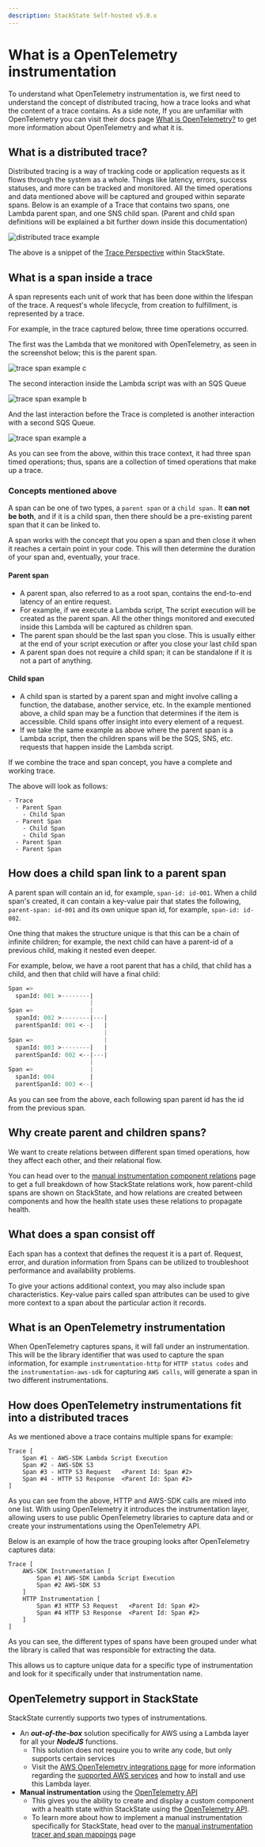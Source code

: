 ```yaml
---
description: StackState Self-hosted v5.0.x
---
```


# What is a OpenTelemetry instrumentation
To understand what OpenTelemetry instrumentation is, we first need to understand the concept of distributed tracing,
how a trace looks and what the content of a trace contains. 
As a side note, If you are unfamiliar with OpenTelemetry
you can visit their docs page [What is OpenTelemetry?](https://opentelemetry.io/docs/concepts/what-is-opentelemetry/) to get more
information about OpenTelemetry and what it is.

## What is a distributed trace?
Distributed tracing is a way of tracking code or application requests as it flows through the system as a whole.
Things like latency, errors, success statuses, and more can be tracked and monitored.
All the timed operations and data mentioned above will be captured and grouped within separate spans.
Below is an example of a Trace that contains two spans, one Lambda parent span, and one SNS child span.
(Parent and child span definitions will be explained a bit further down inside this documentation)

![distributed trace example](../../.gitbook/assets/otel_example_trace_with_spans.png)

The above is a snippet of the [Trace Perspective](/use/stackstate-ui/perspectives/traces-perspective.md) within StackState.


## What is a span inside a trace
A span represents each unit of work that has been done within the lifespan of the trace.
A request's whole lifecycle, from creation to fulfillment, is represented by a trace.

For example, in the trace captured below, three time operations occurred.

The first was the Lambda that we monitored with OpenTelemetry, as seen in the screenshot below; this is the parent span.

![trace span example c](../../.gitbook/assets/otel_example_trace_span_c.png)

The second interaction inside the Lambda script was with an SQS Queue

![trace span example b](../../.gitbook/assets/otel_example_trace_span_b.png)

And the last interaction before the Trace is completed is another interaction with a second SQS Queue.

![trace span example a](../../.gitbook/assets/otel_example_trace_span_a.png)

As you can see from the above, within this trace context, it had three span timed operations; thus, spans are a collection of timed operations that make up a trace.

### Concepts mentioned above

A span can be one of two types, a `parent span` or a `child span.` It **can not be both**, and if it is a child span, then there should be a pre-existing parent span that it can be linked to.

A span works with the concept that you open a span and then close it when it reaches a certain point in your code.
This will then determine the duration of your span and, eventually, your trace.

#### Parent span
- A parent span, also referred to as a root span, contains the end-to-end latency of an entire request.
- For example, if we execute a Lambda script, The script execution will be created as the parent span. All the other
  things monitored and executed inside this Lambda will be captured as children span.
- The parent span should be the last span you close. This is usually either at the end of your script execution or after you close your last child span
- A parent span does not require a child span; it can be standalone if it is not a part of anything.

#### Child span
- A child span is started by a parent span and might involve calling a function, the database, another service, etc. In the example mentioned above, a child span may be a function that determines if the item is accessible. Child spans offer insight into every element of a request.
- If we take the same example as above where the parent span is a Lambda script, then the children spans will be the SQS, SNS, etc. requests that happen inside the Lambda script.

If we combine the trace and span concept, you have a complete and working trace.

The above will look as follows:

```text
- Trace
  - Parent Span
    - Child Span
  - Parent Span
    - Child Span
    - Child Span
  - Parent Span
  - Parent Span
```

## How does a child span link to a parent span
A parent span will contain an id, for example, `span-id: id-001`. When a child span's created, it can contain a key-value pair that states the following, `parent-span: id-001` and its own unique
span id, for example, `span-id: id-002`.

One thing that makes the structure unique is that this can be a chain of infinite children; for example, the next child can have a parent-id of a previous child, making it nested even deeper.

For example, below, we have a root parent that has a child, that child has a child, and then that child will have a final child:

```sass
Span =>
  spanId: 001 >--------|
                       |
Span =>                |
  spanId: 002 >--------|---|
  parentSpanId: 001 <--|   |
                           |
Span =>                    |
  spanId: 003 >--------|   |
  parentSpanId: 002 <--|---|
                       |
Span =>                |
  spanId: 004          |
  parentSpanId: 003 <--|
```

As you can see from the above, each following span parent id has the id from the previous span.


## Why create parent and children spans?
We want to create relations between different span timed operations, how they affect each other, and their relational flow.

You can head over to the [manual instrumentation component relations](/configure/opentelemetry/manual-instrumentation/relations.md) page to get a full
breakdown of how StackState relations work, how parent-child spans are shown on StackState, and how relations are created between
components and how the health state uses these relations to propagate health.


## What does a span consist off
Each span has a context that defines the request it is a part of.
Request, error, and duration information from Spans can be utilized to troubleshoot performance and availability problems.

To give your actions additional context, you may also include span characteristics.
Key-value pairs called span attributes can be used to give more context to a span about the particular action it records.


## What is an OpenTelemetry instrumentation
When OpenTelemetry captures spans, it will fall under an instrumentation. This will be the library identifier that was used to capture the span information, for example `instrumentation-http` for
`HTTP status codes` and the `instrumentation-aws-sdk` for capturing `AWS calls`, will generate a span in two different instrumentations.


## How does OpenTelemetry instrumentations fit into a distributed traces
As we mentioned above a trace contains multiple spans for example:

```shell
Trace [
    Span #1 - AWS-SDK Lambda Script Execution
    Span #2 - AWS-SDK S3
    Span #3 - HTTP S3 Request   <Parent Id: Span #2>
    Span #4 - HTTP S3 Response  <Parent Id: Span #2>
]
```

As you can see from the above, HTTP and AWS-SDK calls are mixed into one list.
With using OpenTelemetry it introduces the instrumentation layer, allowing users to use public
OpenTelemetry libraries to capture data and or create your instrumentations using the
OpenTelemetry API.

Below is an example of how the trace grouping looks after OpenTelemetry captures data:

```shell
Trace [
    AWS-SDK Instrumentation [
        Span #1 AWS-SDK Lambda Script Execution
        Span #2 AWS-SDK S3
    ]
    HTTP Instrumentation [
        Span #3 HTTP S3 Request   <Parent Id: Span #2>
        Span #4 HTTP S3 Response  <Parent Id: Span #2>
    ]
]
```

As you can see, the different types of spans have been grouped under what the library is called that was responsible for extracting the data.

This allows us to capture unique data for a specific type of instrumentation and look for it specifically under that instrumentation name.


## OpenTelemetry support in StackState
StackState currently supports two types of instrumentations.

- An ***out-of-the-box*** solution specifically for AWS using a Lambda layer for all your ***NodeJS*** functions. 
  - This solution does not require you to write any code, but only supports certain services
  - Visit the [AWS OpenTelemetry integrations page](/stackpacks/integrations/aws/opentelemetry-nodejs.md) for more information regarding the [supported AWS services](/stackpacks/integrations/aws/opentelemetry-nodejs.md#supported-services) and how to install and use this Lambda layer.
- **Manual instrumentation** using the [OpenTelemetry API](https://opentelemetry.io/docs/instrumentation/)
  - This gives you the ability to create and display a custom component with a health state within StackState using the [OpenTelemetry API](https://opentelemetry.io/docs/instrumentation/).
  - To learn more about how to implement a manual instrumentation specifically for StackState, head over to the [manual instrumentation tracer and span mappings](/configure/opentelemetry/manual-instrumentation/mappings.md) page











